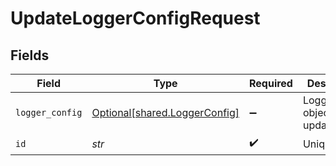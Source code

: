 # UpdateLoggerConfigRequest


## Fields

| Field                                                                | Type                                                                 | Required                                                             | Description                                                          |
| -------------------------------------------------------------------- | -------------------------------------------------------------------- | -------------------------------------------------------------------- | -------------------------------------------------------------------- |
| `logger_config`                                                      | [Optional[shared.LoggerConfig]](../../models/shared/loggerconfig.md) | :heavy_minus_sign:                                                   | LoggerConfig object to be updated                                    |
| `id`                                                                 | *str*                                                                | :heavy_check_mark:                                                   | Unique ID                                                            |